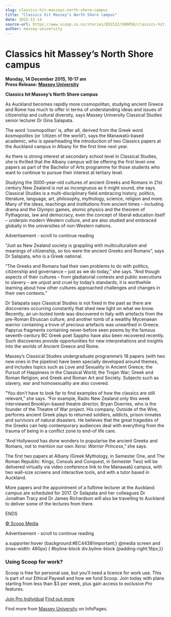 ```yaml
---
slug: classics-hit-masseys-north-shore-campus
title: "Classics hit Massey’s North Shore campus"
date: 2015-12-14
source-url: https://www.scoop.co.nz/stories/ED1512/S00058/classics-hit-masseys-north-shore-campus.htm
author: massey-university
---
```

Classics hit Massey’s North Shore campus
========================================

**Monday, 14 December 2015, 10:17 am**  
**Press Release: [Massey University](https://info.scoop.co.nz/Massey_University)**

**Classics hit Massey’s North Shore campus**

As Auckland becomes rapidly more cosmopolitan, studying ancient Greece and Rome has much to offer in terms of understanding ideas and issues of citizenship and cultural diversity, says Massey University Classical Studies senior lecturer Dr Gina Salapata.

The word ‘cosmopolitan’ is, after all, derived from the Greek word _kosmopolites_ (or ‘citizen of the world’), says the Manawatū-based academic, who is spearheading the introduction of two Classics papers at the Auckland campus in Albany for the first time next year.

As there is strong interest at secondary school level in Classical Studies, she is thrilled that the Albany campus will be offering the first level-one papers as part of the Bachelor of Arts programme for those students who want to continue to pursue their interest at tertiary level.

Studying the 3000-year-old cultures of ancient Greeks and Romans in 21st century New Zealand is not as incongruous as it might sound, she says. Classical Studies is a multi-disciplinary field embracing history, politics, literature, language, art, philosophy, mythology, science, religion and more. Many of the ideas, teachings and institutions from ancient times – including drama and the Olympic games, atomic physics and the theorem of Pythagoras, law and democracy, even the concept of liberal education itself – underpin modern Western culture, and are also studied and embraced globally in the universities of non-Western nations.

Advertisement - scroll to continue reading





“Just as New Zealand society is grappling with multiculturalism and meanings of citizenship, so too were the ancient Greeks and Romans”, says Dr Salapata, who is a Greek national.

“The Greeks and Romans had their own problems to do with politics, citizenship and governance – just as we do today,” she says. “And though aspects of their cultures – from gladiatorial contests and public executions to slavery – are unjust and cruel by today’s standards, it is worthwhile learning about how other cultures approached challenges and changes in their own contexts.”

Dr Salapata says Classical Studies is not fixed in the past as there are discoveries occurring constantly that shed new light on what we know. Recently, an un-looted tomb was discovered in Italy with artefacts from the pre-Roman Etruscan culture, and another tomb of a wealthy Mycenaean warrior containing a trove of precious artefacts was unearthed in Greece. Papyrus fragments containing never-before seen poems by the famous seventh-century BC Greek poet Sappho have also been recovered recently. Such discoveries provide opportunities for new interpretations and insights into the worlds of Ancient Greece and Rome.

Massey’s Classical Studies undergraduate programme’s 18 papers (with two new ones in the pipeline) have been specially developed around themes, and includes topics such as Love and Sexuality in Ancient Greece; the Pursuit of Happiness in the Classical World; the Trojan War; Greek and Roman Religion; and Greek and Roman Art and Society. Subjects such as slavery, war and homosexuality are also covered.

“You don’t have to look far to find examples of how the classics are still relevant,” she says. “For example, Radio New Zealand only this week interviewed Brooklyn-based theatre director, Bryan Doerries, who is the founder of the Theatre of War project. His company, Outside of the Wire, performs ancient Greek plays to returned soldiers, addicts, prison inmates and survivors of natural disasters. He believes that the great tragedies of the Greeks can help contemporary audiences deal with everything from the trauma of being in a conflict zone to end-of life care.

“And Hollywood has done wonders to popularise the ancient Greeks and Romans, not to mention our own _Xena: Warrior Princess_,” she says.

The first two papers at Albany (Greek Mythology, in Semester One, and The Roman Republic: Kings, Consuls and Conquest, in Semester Two) will be delivered virtually via video conference link to the Manawatū campus, with two wall-size screens and interactive tools, and with a tutor based in Auckland.

More papers and the appointment of a fulltime lecturer at the Auckland campus are scheduled for 2017. Dr Salapata and her colleagues Dr Jonathan Tracy and Dr James Richardson will also be travelling to Auckland to deliver some of the lectures from there.

ENDS

[© Scoop Media](http://www.scoop.co.nz/about/terms.html)  

Advertisement - scroll to continue reading



a.supporter:hover {background:#EC4438!important;} @media screen and (max-width: 480px) { #byline-block div.byline-block {padding-right:16px;}}

### Using Scoop for work?

Scoop is free for personal use, but you’ll need a licence for work use. This is part of our Ethical Paywall and how we fund Scoop. Join today with plans starting from less than $3 per week, plus gain access to exclusive _Pro_ features.  
  
[Join Pro Individual](https://pro.scoop.co.nz/Individual/?from=ProIn24) [Find out more](https://pro.scoop.co.nz/using-scoop-for-work/?from=ProIn24)

Find more from [Massey University](https://info.scoop.co.nz/Massey_University) on InfoPages.